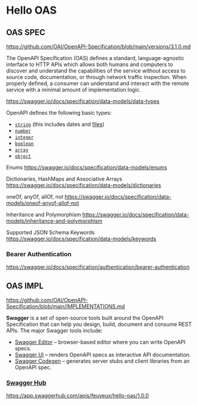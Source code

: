 # Hello OAS

## OAS SPEC

https://github.com/OAI/OpenAPI-Specification/blob/main/versions/3.1.0.md

The OpenAPI Specification (OAS) defines a standard, language-agnostic interface to HTTP APIs which allows both humans and computers to discover and understand the capabilities of the service without access to source code, documentation, or through network traffic inspection. When properly defined, a consumer can understand and interact with the remote service with a minimal amount of implementation logic.

https://swagger.io/docs/specification/data-models/data-types

OpenAPI defines the following basic types:

- [`string`](https://swagger.io/docs/specification/data-models/data-types/#string) (this includes dates and [files](https://swagger.io/docs/specification/data-models/data-types/#file))
- [`number`](https://swagger.io/docs/specification/data-models/data-types/#numbers)
- [`integer`](https://swagger.io/docs/specification/data-models/data-types/#numbers)
- [`boolean`](https://swagger.io/docs/specification/data-models/data-types/#boolean)
- [`array`](https://swagger.io/docs/specification/data-models/data-types/#array)
- [`object`](https://swagger.io/docs/specification/data-models/data-types/#object)

Enums
https://swagger.io/docs/specification/data-models/enums

Dictionaries, HashMaps and Associative Arrays
https://swagger.io/docs/specification/data-models/dictionaries

oneOf, anyOf, allOf, not
https://swagger.io/docs/specification/data-models/oneof-anyof-allof-not

Inheritance and Polymorphism
https://swagger.io/docs/specification/data-models/inheritance-and-polymorphism

Supported JSON Schema Keywords
https://swagger.io/docs/specification/data-models/keywords

### Bearer Authentication

https://swagger.io/docs/specification/authentication/bearer-authentication

## OAS IMPL

https://github.com/OAI/OpenAPI-Specification/blob/main/IMPLEMENTATIONS.md

**Swagger** is a set of open-source tools built around the OpenAPI Specification that can help you design, build, document and consume REST APIs. The major Swagger tools include:

- [Swagger Editor](http://editor.swagger.io/) – browser-based editor where you can write OpenAPI specs.
- [Swagger UI](https://swagger.io/swagger-ui/) – renders OpenAPI specs as interactive API documentation.
- [Swagger Codegen](https://github.com/swagger-api/swagger-codegen) – generates server stubs and client libraries from an OpenAPI spec.

### [Swagger Hub](https://app.swaggerhub.com)

https://app.swaggerhub.com/apis/feuyeux/hello-oas/1.0.0



